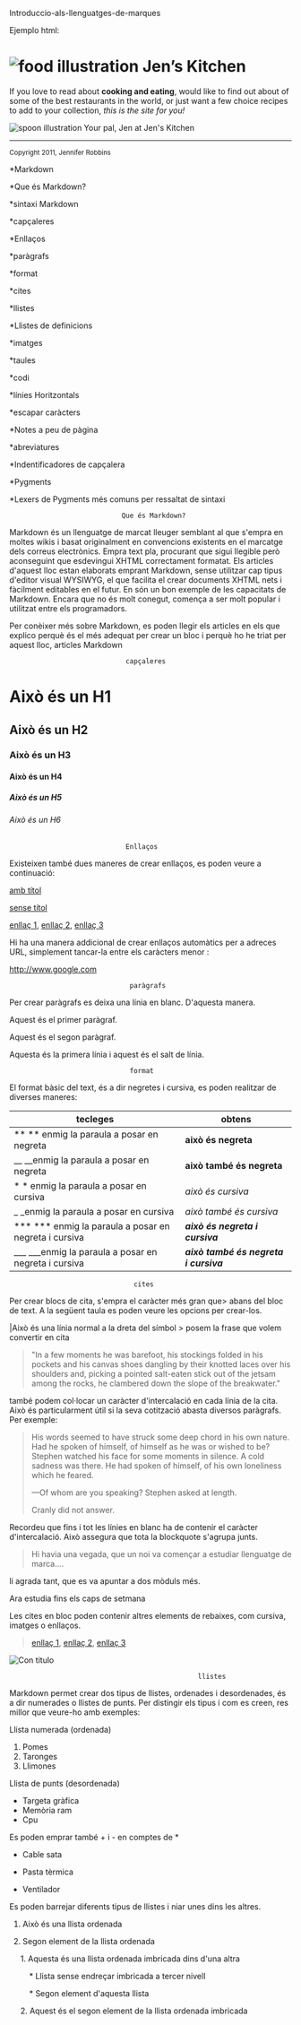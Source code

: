 Introduccio-als-llenguatges-de-marques

Ejemplo html:

<!DOCTYPE html>
<html>
<head>
<title>Jen's Kitchen</title>
<link rel="stylesheet" href="kitchen.css" type="text/css" >
</head>
<body>
<h1><img src="https://s11.postimg.org/5bvytj01f/foods.png" alt="food illustration"> Jen&rsquo;s Kitchen</h1>
<p>If you love to read about <strong>cooking and eating</strong>, would like to find out
about
of some of the best restaurants in the world, or just want a few choice recipes to add to
your
collection, <em>this is the site for you!</em></p>
<p><img src="https://postimg.org/image/n37l7zffz/" alt="spoon illustration"> Your pal, Jen at Jen's Kitchen</p>
<hr>
<p><small>Copyright 2011, Jennifer Robbins</small></p>
</body>
</html>

*Markdown

  *Que és Markdown?
  
*sintaxi Markdown

  *capçaleres
  
  *Enllaços
  
  *paràgrafs
  
  *format
  
  *cites
  
  *llistes
  
  *Llistes de definicions
  
  *imatges
  
  *taules
  
  *codi
  
  *línies Horitzontals
  
  *escapar caràcters
  
  *Notes a peu de pàgina
  
  *abreviatures
  
  *Indentificadores de capçalera
  
*Pygments

  *Lexers de Pygments més comuns per ressaltat de sintaxi
  
                                Que és Markdown?
Markdown és un llenguatge de marcat lleuger semblant al que s'empra en moltes wikis i basat originalment en convencions existents en el marcatge dels correus electrònics. Empra text pla, procurant que sigui llegible però aconseguint que esdevingui XHTML correctament formatat. Els articles d'aquest lloc estan elaborats emprant Markdown, sense utilitzar cap tipus d'editor visual WYSIWYG, el que facilita el crear documents XHTML nets i fàcilment editables en el futur. En són un bon exemple de les capacitats de Markdown. Encara que no és molt conegut, comença a ser molt popular i utilitzat entre els programadors.

Per conèixer més sobre Markdown, es poden llegir els articles en els que explico perquè és el més adequat per crear un bloc i perquè ho he triat per aquest lloc, articles Markdown

                                 capçaleres
# Això és un H1    

## Això és un H2

### Això és un H3

#### Això és un H4

##### Això és un H5

###### Això és un H6
                                 
                                 Enllaços
Existeixen també dues maneres de crear enllaços, es poden veure a continuació:

   
[amb títol](http://www.google.es "google")

[sense títol](http://www.google.es)

[enllaç 1][1], [enllaç 2][2], [enllaç 3][3]

 [1]: http://www.google.es
 [2]: http://www.yahoo.es
 [3]: http://www.bing.com

  Hi ha una manera addicional de crear enllaços automàtics per a adreces URL, simplement tancar-la entre els caràcters menor <que i major que>:
  
  <http://www.google.com>
  
                                  paràgrafs
Per crear paràgrafs es deixa una línia en blanc. D'aquesta manera.

Aquest és el primer paràgraf.

Aquest és el segon paràgraf.


Aquesta és la primera línia
i aquest és el salt de línia.

                                  format
El format bàsic del text, és a dir negretes i cursiva, es poden realitzar de diverses maneres:

| tecleges    | obtens     |
| ------------- | ------------- |
|**  ** enmig la paraula a posar en negreta | **això és negreta**|
|__   __enmig la paraula a posar en negreta |__això també és negreta__|
|*  * enmig la paraula a posar en cursiva | *això és cursiva*|
|_   _enmig la paraula a posar en cursiva |_això també és cursiva_|
|***  *** enmig la paraula a posar en negreta i cursiva | ***això és negreta i cursiva***|
|___   ___enmig la paraula a posar en negreta i cursiva |___això també és negreta i cursiva___|

                                   cites
Per crear blocs de cita, s'empra el caràcter més gran que> abans del bloc de text. A la següent taula es poden veure les opcions per crear-los.


|Això és una línia normal
a la dreta del símbol > posem la frase que volem convertir en cita


> "In a few moments he was barefoot, his stockings folded in his pockets and his
  canvas shoes dangling by their knotted laces over his shoulders and, picking a
  pointed salt-eaten stick out of the jetsam among the rocks, he clambered down
  the slope of the breakwater."


també podem col·locar un caràcter d'intercalació en cada línia de la cita. Això és particularment útil si la seva cotització abasta diversos paràgrafs. Per exemple:

> His words seemed to have struck some deep chord in his own nature. Had he spoken
of himself, of himself as he was or wished to be? Stephen watched his face for some
moments in silence. A cold sadness was there. He had spoken of himself, of his own
loneliness which he feared.
>
> —Of whom are you speaking? Stephen asked at length.
>
> Cranly did not answer.

Recordeu que fins i tot les línies en blanc ha de contenir el caràcter d'intercalació. Això assegura que tota la blockquote s'agrupa junts.

>Hi havia una vegada, que un noi va començar a estudiar llenguatge de marca....

li agrada tant, que es va apuntar a dos mòduls més.

Ara estudia fins els caps de setmana

Les cites en bloc poden contenir altres elements de rebaixes, com cursiva, imatges o enllaços.

>  [enllaç 1][1], [enllaç 2][2], [enllaç 3][3]

 [1]: http://www.google.es
 [2]: http://www.yahoo.es
 [3]: http://www.bing.com

![Con titulo](https://upload.wikimedia.org/wikipedia/commons/b/b3/Dolphind.jpg "free dolphin in ocean")

                                                   llistes
Markdown permet crear dos tipus de llistes, ordenades i desordenades, és a dir numerades o llistes de punts. Per distingir els tipus i com es creen, res millor que veure-ho amb exemples:

Llista numerada (ordenada)

1. Pomes
2. Taronges
3. Llimones

Llista de punts (desordenada)

* Targeta gràfica
* Memòria ram
* Cpu

Es poden emprar també + i - en comptes de *

* Cable sata
+ Pasta tèrmica
- Ventilador

Es poden barrejar diferents tipus de llistes i niar unes dins les altres.

1. Això és una llista ordenada

2. Segon element de la llista ordenada

     1. Aquesta és una llista ordenada imbricada dins d'una altra
     
         * Llista sense endreçar imbricada a tercer nivell
         
         * Segon element d'aquesta llista
         
     2. Aquest és el segon element de la llista ordenada imbricada
  

